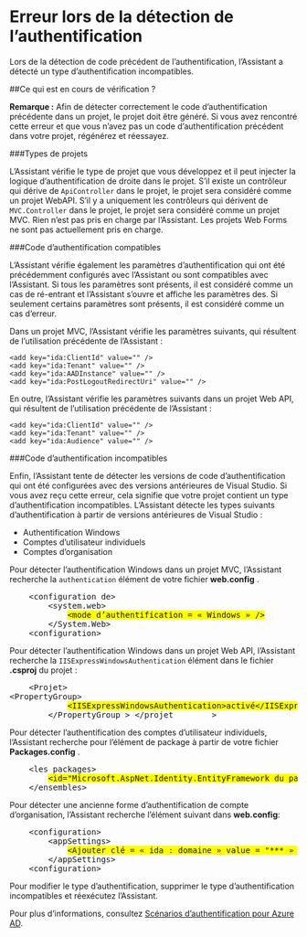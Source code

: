 <properties 
    pageTitle="Erreur lors de la détection de l’authentification" 
    description="L’Assistant de connexion active directory a détecté un type d’authentification incompatibles" 
    services="active-directory" 
    documentationCenter="" 
    authors="TomArcher" 
    manager="douge" 
    editor=""/>
  
<tags 
    ms.service="active-directory" 
    ms.workload="web" 
    ms.tgt_pltfrm="vs-getting-started" 
    ms.devlang="na" 
    ms.topic="article" 
    ms.date="08/15/2016" 
    ms.author="tarcher"/>

# <a name="error-during-authentication-detection"></a>Erreur lors de la détection de l’authentification

Lors de la détection de code précédent de l’authentification, l’Assistant a détecté un type d’authentification incompatibles.   

##<a name="what-is-being-checked"></a>Ce qui est en cours de vérification ?

**Remarque :** Afin de détecter correctement le code d’authentification précédente dans un projet, le projet doit être généré.  Si vous avez rencontré cette erreur et que vous n’avez pas un code d’authentification précédent dans votre projet, régénérez et réessayez.

###<a name="project-types"></a>Types de projets

L’Assistant vérifie le type de projet que vous développez et il peut injecter la logique d’authentification de droite dans le projet.  S’il existe un contrôleur qui dérive de `ApiController` dans le projet, le projet sera considéré comme un projet WebAPI.  S’il y a uniquement les contrôleurs qui dérivent de `MVC.Controller` dans le projet, le projet sera considéré comme un projet MVC.  Rien n’est pas pris en charge par l’Assistant.  Les projets Web Forms ne sont pas actuellement pris en charge.

###<a name="compatible-authentication-code"></a>Code d’authentification compatibles

L’Assistant vérifie également les paramètres d’authentification qui ont été précédemment configurés avec l’Assistant ou sont compatibles avec l’Assistant.  Si tous les paramètres sont présents, il est considéré comme un cas de ré-entrant et l’Assistant s’ouvre et affiche les paramètres des.  Si seulement certains paramètres sont présents, il est considéré comme un cas d’erreur.

Dans un projet MVC, l’Assistant vérifie les paramètres suivants, qui résultent de l’utilisation précédente de l’Assistant :

    <add key="ida:ClientId" value="" />
    <add key="ida:Tenant" value="" />
    <add key="ida:AADInstance" value="" />
    <add key="ida:PostLogoutRedirectUri" value="" />

En outre, l’Assistant vérifie les paramètres suivants dans un projet Web API, qui résultent de l’utilisation précédente de l’Assistant :

    <add key="ida:ClientId" value="" />
    <add key="ida:Tenant" value="" />
    <add key="ida:Audience" value="" />

###<a name="incompatible-authentication-code"></a>Code d’authentification incompatibles

Enfin, l’Assistant tente de détecter les versions de code d’authentification qui ont été configurées avec des versions antérieures de Visual Studio. Si vous avez reçu cette erreur, cela signifie que votre projet contient un type d’authentification incompatibles. L’Assistant détecte les types suivants d’authentification à partir de versions antérieures de Visual Studio :

* Authentification Windows 
* Comptes d’utilisateur individuels 
* Comptes d’organisation 
 

Pour détecter l’authentification Windows dans un projet MVC, l’Assistant recherche la `authentication` élément de votre fichier **web.config** .

<pre>
    &lt;configuration de&gt;
        &lt;system.web&gt;
            <span style="background-color: yellow">&lt;mode d’authentification = « Windows » /&gt;</span>
        &lt;/System.Web&gt;
    &lt;configuration&gt;
</pre>

Pour détecter l’authentification Windows dans un projet Web API, l’Assistant recherche la `IISExpressWindowsAuthentication` élément dans le fichier **.csproj** du projet :

<pre>
    &lt;Projet&gt;
&lt;PropertyGroup&gt;
            <span style="background-color: yellow">&lt;IISExpressWindowsAuthentication&gt;activé&lt;/IISExpressWindowsAuthentication&gt;</span>
        &lt;/PropertyGroup > &lt;/projet        &gt;
</pre>

Pour détecter l’authentification des comptes d’utilisateur individuels, l’Assistant recherche pour l’élément de package à partir de votre fichier **Packages.config** .

<pre>
    &lt;les packages&gt;
        <span style="background-color: yellow">&lt;id="Microsoft.AspNet.Identity.EntityFramework du package » version = « 2.1.0 » targetFramework = « net45 » /&gt;</span>
    &lt;/ensembles&gt;
</pre>

Pour détecter une ancienne forme d’authentification de compte d’organisation, l’Assistant recherche l’élément suivant dans **web.config**:

<pre>
    &lt;configuration&gt;
        &lt;appSettings&gt;
            <span style="background-color: yellow">&lt;Ajouter clé = « ida : domaine » value = "*** » /&gt;</span>
        &lt;/appSettings&gt;
    &lt;configuration&gt;
</pre>

Pour modifier le type d’authentification, supprimer le type d’authentification incompatibles et réexécutez l’Assistant.

Pour plus d’informations, consultez [Scénarios d’authentification pour Azure AD](active-directory-authentication-scenarios.md).